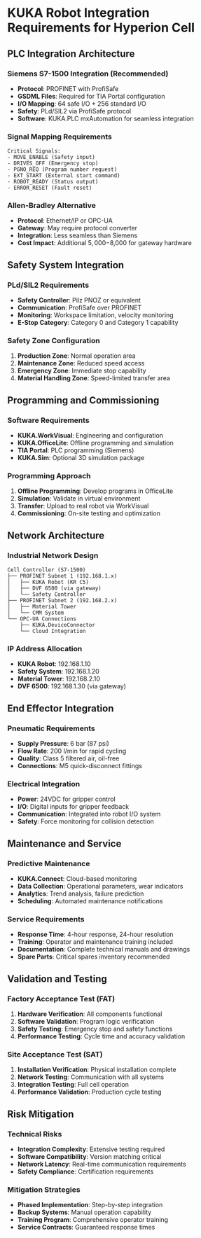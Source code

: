 # KUKA Robot Integration Requirements for Hyperion Cell

## PLC Integration Architecture

### Siemens S7-1500 Integration (Recommended)
- **Protocol**: PROFINET with ProfiSafe
- **GSDML Files**: Required for TIA Portal configuration
- **I/O Mapping**: 64 safe I/O + 256 standard I/O
- **Safety**: PLd/SIL2 via ProfiSafe protocol
- **Software**: KUKA.PLC mxAutomation for seamless integration

### Signal Mapping Requirements
```
Critical Signals:
- MOVE_ENABLE (Safety input)
- DRIVES_OFF (Emergency stop)
- PGNO_REQ (Program number request)
- EXT_START (External start command)
- ROBOT_READY (Status output)
- ERROR_RESET (Fault reset)
```

### Allen-Bradley Alternative
- **Protocol**: Ethernet/IP or OPC-UA
- **Gateway**: May require protocol converter
- **Integration**: Less seamless than Siemens
- **Cost Impact**: Additional $5,000-$8,000 for gateway hardware

## Safety System Integration

### PLd/SIL2 Requirements
- **Safety Controller**: Pilz PNOZ or equivalent
- **Communication**: ProfiSafe over PROFINET
- **Monitoring**: Workspace limitation, velocity monitoring
- **E-Stop Category**: Category 0 and Category 1 capability

### Safety Zone Configuration
1. **Production Zone**: Normal operation area
2. **Maintenance Zone**: Reduced speed access
3. **Emergency Zone**: Immediate stop capability
4. **Material Handling Zone**: Speed-limited transfer area

## Programming and Commissioning

### Software Requirements
- **KUKA.WorkVisual**: Engineering and configuration
- **KUKA.OfficeLite**: Offline programming and simulation
- **TIA Portal**: PLC programming (Siemens)
- **KUKA.Sim**: Optional 3D simulation package

### Programming Approach
1. **Offline Programming**: Develop programs in OfficeLite
2. **Simulation**: Validate in virtual environment
3. **Transfer**: Upload to real robot via WorkVisual
4. **Commissioning**: On-site testing and optimization

## Network Architecture

### Industrial Network Design
```
Cell Controller (S7-1500)
├── PROFINET Subnet 1 (192.168.1.x)
│   ├── KUKA Robot (KR C5)
│   ├── DVF 6500 (via gateway)
│   └── Safety Controller
├── PROFINET Subnet 2 (192.168.2.x)
│   ├── Material Tower
│   └── CMM System
└── OPC-UA Connections
    ├── KUKA.DeviceConnector
    └── Cloud Integration
```

### IP Address Allocation
- **KUKA Robot**: 192.168.1.10
- **Safety System**: 192.168.1.20
- **Material Tower**: 192.168.2.10
- **DVF 6500**: 192.168.1.30 (via gateway)

## End Effector Integration

### Pneumatic Requirements
- **Supply Pressure**: 6 bar (87 psi)
- **Flow Rate**: 200 l/min for rapid cycling
- **Quality**: Class 5 filtered air, oil-free
- **Connections**: M5 quick-disconnect fittings

### Electrical Integration
- **Power**: 24VDC for gripper control
- **I/O**: Digital inputs for gripper feedback
- **Communication**: Integrated into robot I/O system
- **Safety**: Force monitoring for collision detection

## Maintenance and Service

### Predictive Maintenance
- **KUKA.Connect**: Cloud-based monitoring
- **Data Collection**: Operational parameters, wear indicators
- **Analytics**: Trend analysis, failure prediction
- **Scheduling**: Automated maintenance notifications

### Service Requirements
- **Response Time**: 4-hour response, 24-hour resolution
- **Training**: Operator and maintenance training included
- **Documentation**: Complete technical manuals and drawings
- **Spare Parts**: Critical spares inventory recommended

## Validation and Testing

### Factory Acceptance Test (FAT)
1. **Hardware Verification**: All components functional
2. **Software Validation**: Program logic verification
3. **Safety Testing**: Emergency stop and safety functions
4. **Performance Testing**: Cycle time and accuracy validation

### Site Acceptance Test (SAT)
1. **Installation Verification**: Physical installation complete
2. **Network Testing**: Communication with all systems
3. **Integration Testing**: Full cell operation
4. **Performance Validation**: Production cycle testing

## Risk Mitigation

### Technical Risks
- **Integration Complexity**: Extensive testing required
- **Software Compatibility**: Version matching critical
- **Network Latency**: Real-time communication requirements
- **Safety Compliance**: Certification requirements

### Mitigation Strategies
- **Phased Implementation**: Step-by-step integration
- **Backup Systems**: Manual operation capability
- **Training Program**: Comprehensive operator training
- **Service Contracts**: Guaranteed response times